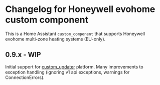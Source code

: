 # Changelog for Honeywell evohome custom component

This is a Home Assistant `custom_component` that supports Honeywell evohome multi-zone heating systems (EU-only).

## 0.9.x - WIP

Initial support for [custom_updater](https://github.com/custom-components/custom_updater/wiki/Installation) platform.
Many improvements to exception handling (ignoring v1 api exceptions, warnings for ConnectionErrors).
